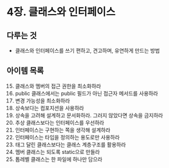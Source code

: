 # 4장. 클래스와 인터페이스
## 다루는 것
- 클래스와 인터페이스를 쓰기 편하고, 견고하며, 유연하게 만드는 방법

## 아이템 목록
15. 클래스와 멤버의 접근 권한을 최소화하라
16. public 클래스에서는 public 필드가 아닌 접근자 메서드를 사용하라
17. 변경 가능성을 최소화하라
18. 상속보다는 컴포지션을 사용하라
19. 상속을 고려해 설계하고 문서화하라. 그러지 않았다면 상속을 금지하라
20. 추상 클래스보다는 인터페이스를 우선하라
21. 인터페이스는 구현하는 쪽을 생각해 설계하라
22. 인터페이스는 타입을 정의하는 용도로만 사용하라
23. 태그 달린 클래스보다는 클래스 계층구조를 활용하라
24. 멤버 클래스는 되도록 static으로 만들라
25. 톱레벨 클래스는 한 파일에 하나만 담으라

